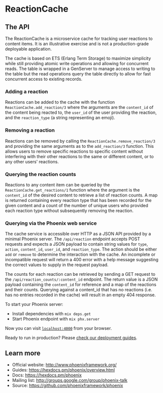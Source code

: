 # ReactionCache

## The API

The ReactionCache is a microservice cache for tracking user reactions to content items.
It is an illustrative exercise and is not a production-grade deployable application.

The cache is based on ETS (Erlang Term Storage) to maximize simplicity while still providing
atomic write operations and allowing for concurrent reads. The table is wrapped in a GenServer
to manage access to writing to the table but the read operations query the table directly
to allow for fast concurrent access to existing records.

### Adding a reaction
Reactions can be added to the cache with the function `ReactionCache.add_reaction/3` where
the arguments are the `content_id` of the content being reacted to, the `user_id` of the user
providing the reaction, and the `reaction_type` (a string representing an emoji).

### Removing a reaction
Reactions can be removed by calling the `ReactionCache.remove_reaction/3` and providing the same
arguments as to the `add_reaction/3` function. This allows users to remove specific reactions to
specific content without interfering with their other reactions to the same or different content,
or to any other users' reactions.

### Querying the reaction counts
Reactions to any content item can be queried by the `ReactionCache.get_reactions/1` function where
the argument is the `content_id` of the desired content to retrieve a list of reaction counts. A
map is returned containing every reaction type that has been recorded for the given content and a
count of the number of unique users who provided each reaction type without subsequently removing
the reaction.

### Querying via the Phoenix web service
The cache service is accessible over HTTP as a JSON API provided by a minimal Phoenix server. The
`/api/reaction` endpoint accepts POST requests and expects a JSON payload to contain string values
for `type`, `action`, `content_id`, `user_id`, and `reaction_type`. The action should be either `add`
or `remove` to determine the interaction with the cache. An incomplete or incompatible request will
return a 400 error with a help message suggesting the correct values to supply in the request payload.

The counts for each reaction can be retrieved by sending a GET request to the `/api/reaction_counts/:content_id`
endpoint. The return value is a JSON payload containing the `content_id` for reference and a map of
the reactions and their counts. Querying against a content_id that has no reactions (i.e. has no entries
recorded in the cache) will result in an empty 404 response.

To start your Phoenix server:

  * Install dependencies with `mix deps.get`
  * Start Phoenix endpoint with `mix phx.server`

Now you can visit [`localhost:4000`](http://localhost:4000) from your browser.

Ready to run in production? Please [check our deployment guides](https://hexdocs.pm/phoenix/deployment.html).

## Learn more

  * Official website: http://www.phoenixframework.org/
  * Guides: https://hexdocs.pm/phoenix/overview.html
  * Docs: https://hexdocs.pm/phoenix
  * Mailing list: http://groups.google.com/group/phoenix-talk
  * Source: https://github.com/phoenixframework/phoenix
